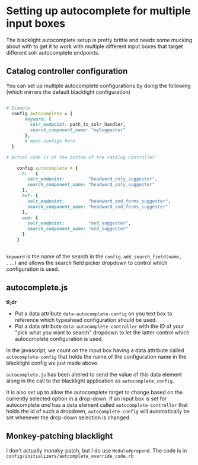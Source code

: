 # Setting up autocomplete for multiple input boxes

The blacklight autocomplete setup is pretty brittle and needs some mucking
about with to get it to work with multiple different input boxes that
target different solr autocomplete endpoints. 

## Catalog controller configuration

You can set up multiple autocomplete configurations by doing the following
(which mirrors the default blacklight configuration)

```ruby

# Example
  config.autocomplete = {
       keyword: {
         solr_endpoint: path_to_solr_handler,
         search_component_name: "mySuggester"
       },
       # more configs here
  }

# Actual code is at the bottom of the catalog controller

    config.autocomplete = {
      h:   {
        solr_endpoint:         "headword_only_suggester",
        search_component_name: "headword_only_suggester"
      },
      hnf: {
        solr_endpoint:         "headword_and_forms_suggester",
        search_component_name: "headword_and_forms_suggester"
      },
      oed: {
        solr_endpoint:         "oed_suggester",
        search_component_name: "oed_suggester"
      }
    }



```

`keyword` is the name of the search in the
`config.add_search_field(name, ...)` and allows the search field picker
dropdown to control which configuration is used.




## autocomplete.js

**tl;dr**

  * Put a data attribute `data-autocomplete-config` on you text box
    to reference which typeahead configuration should be used.
  * Put a data attribute `data-autocomplete-controller` with the ID of
    your "pick what you want to search" dropdown to let the latter
    control which autocomplete configuration is used.
    
In the javascript, we count on the input box having a data attribute called
`autocomplete-config` that holds the name of the configuration name
in the blacklight config we just made above.

`autocomplete.js` has been altered to send the value of this
data element along in the call to the blacklight application as `autocomplete_config`.

It is also set up to allow the autocomplete target to change based on the 
currently selected option in a drop-down. 
If an input box is set for autocomplete *and* has a data element called
`autocomplete-controller` that holds the id of such a dropdown, 
`autocomplete-config` will automatically be set whenever the drop-down
selection is changed.

## Monkey-patching blacklight

I don't actually moneky-patch, but I do use `Module#prepend`. The code
is in `config/initializers/autcomplete_override_code.rb`
